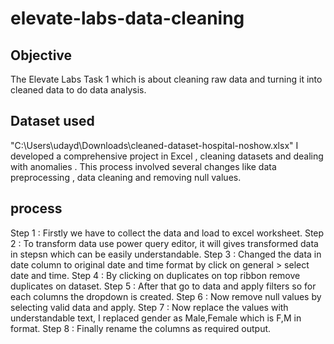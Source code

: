 # elevate-labs-data-cleaning
## Objective
The Elevate Labs Task 1 which is about cleaning raw data and turning it into cleaned data to do data analysis.
## Dataset used 
"C:\Users\udayd\Downloads\cleaned-dataset-hospital-noshow.xlsx"
I developed a comprehensive project in Excel , cleaning datasets and dealing with anomalies . This process involved several changes like data preprocessing , data cleaning and removing null values.
## process
Step 1 : Firstly we have to collect the data and load to excel worksheet.
Step 2 : To transform data use power query editor, it will gives transformed data in stepsn which can be easily understandable.
Step 3 : Changed the data in date column to original date and time format by click on general > select date and time.
Step 4 : By clicking on duplicates on top ribbon remove duplicates on dataset.
Step 5 : After that go to data and apply filters so for each columns the dropdown is created.
Step 6 : Now remove null values by selecting valid data and apply.
Step 7 : Now replace the values with understandable text, I replaced gender as Male,Female which is F,M in format.
Step 8 : Finally rename the columns as required output.
